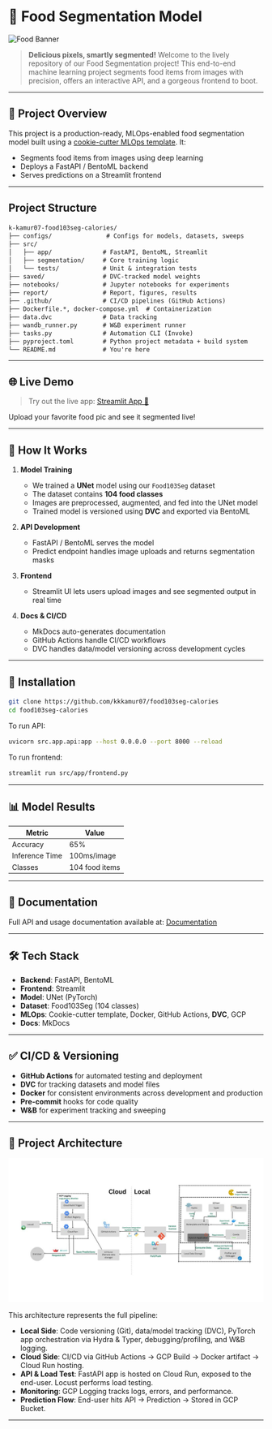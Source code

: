 # 🌟 Food Segmentation Model

![Food Banner](https://static6.depositphotos.com/1008611/583/v/950/depositphotos_5838506-stock-illustration-food-my-plate-breakfast-portions.jpg)

> **Delicious pixels, smartly segmented!** Welcome to the lively repository of our Food Segmentation project! This end-to-end machine learning project segments food items from images with precision, offers an interactive API, and a gorgeous frontend to boot.

---

## 🚀 Project Overview

This project is a production-ready, MLOps-enabled food segmentation model built using a [cookie-cutter MLOps template](https://github.com/kkkamur07/cookie-cutter). It:

* Segments food items from images using deep learning
* Deploys a FastAPI / BentoML backend
* Serves predictions on a Streamlit frontend

---

##  Project Structure

```
k-kamur07-food103seg-calories/
├── configs/               # Configs for models, datasets, sweeps
├── src/
│   ├── app/              # FastAPI, BentoML, Streamlit
│   ├── segmentation/     # Core training logic
│   └── tests/            # Unit & integration tests
├── saved/                # DVC-tracked model weights
├── notebooks/            # Jupyter notebooks for experiments
├── report/               # Report, figures, results
├── .github/              # CI/CD pipelines (GitHub Actions)
├── Dockerfile.*, docker-compose.yml  # Containerization
├── data.dvc              # Data tracking
├── wandb_runner.py       # W&B experiment runner
├── tasks.py              # Automation CLI (Invoke)
├── pyproject.toml        # Python project metadata + build system
└── README.md             # You're here
```

---

## 🌐 Live Demo

> Try out the live app: [Streamlit App 🔗](https://segmentation-frontend-289925381630.us-central1.run.app/)

Upload your favorite food pic and see it segmented live!

---

## 🧵 How It Works

1. **Model Training**

   * We trained a **UNet** model using our `Food103Seg` dataset
   * The dataset contains **104 food classes**
   * Images are preprocessed, augmented, and fed into the UNet model
   * Trained model is versioned using **DVC** and exported via BentoML

2. **API Development**

   * FastAPI / BentoML serves the model
   * Predict endpoint handles image uploads and returns segmentation masks

3. **Frontend**

   * Streamlit UI lets users upload images and see segmented output in real time

4. **Docs & CI/CD**

   * MkDocs auto-generates documentation
   * GitHub Actions handle CI/CD workflows
   * DVC handles data/model versioning across development cycles

---

## 🚧 Installation

```bash
git clone https://github.com/kkkamur07/food103seg-calories
cd food103seg-calories
```

To run API:
```bash
uvicorn src.app.api:app --host 0.0.0.0 --port 8000 --reload
```

To run frontend:
```bash
streamlit run src/app/frontend.py
```

---

## 📊 Model Results

| Metric         | Value          |
| -------------- | -------------- |
| Accuracy       | 65%            |
| Inference Time | 100ms/image    |
| Classes        | 104 food items |


---

## 📑 Documentation

Full API and usage documentation available at: [Documentation](https://kkkamur07.github.io/food103seg-calories/)

---

## 🛠️ Tech Stack

* **Backend**: FastAPI, BentoML
* **Frontend**: Streamlit
* **Model**: UNet (PyTorch)
* **Dataset**: Food103Seg (104 classes)
* **MLOps**: Cookie-cutter template, Docker, GitHub Actions, **DVC**, GCP
* **Docs**: MkDocs

---

## ✅ CI/CD & Versioning

* **GitHub Actions** for automated testing and deployment
* **DVC** for tracking datasets and model files
* **Docker** for consistent environments across development and production
* **Pre-commit** hooks for code quality
* **W\&B** for experiment tracking and sweeping

---

## 🛂 Project Architecture

![Model Architecture](Architecture.jpeg)

This architecture represents the full pipeline:

* **Local Side**: Code versioning (Git), data/model tracking (DVC), PyTorch app orchestration via Hydra & Typer, debugging/profiling, and W\&B logging.
* **Cloud Side**: CI/CD via GitHub Actions → GCP Build → Docker artifact → Cloud Run hosting.
* **API & Load Test**: FastAPI app is hosted on Cloud Run, exposed to the end-user. Locust performs load testing.
* **Monitoring**: GCP Logging tracks logs, errors, and performance.
* **Prediction Flow**: End-user hits API → Prediction → Stored in GCP Bucket.

---










